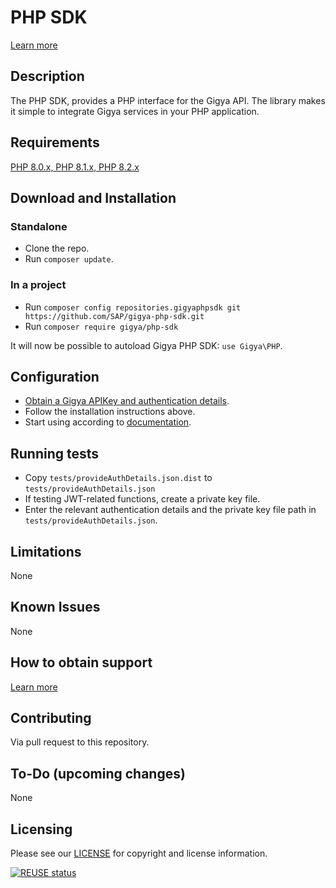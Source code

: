 # PHP SDK  
[Learn more](https://help.sap.com/viewer/8b8d6fffe113457094a17701f63e3d6a/GIGYA/en-US/4168a6ba70b21014bbc5a10ce4041860.html)

## Description
The PHP SDK, provides a PHP interface for the Gigya API. 
The library makes it simple to integrate Gigya services in your PHP application.

## Requirements
[PHP 8.0.x, PHP 8.1.x, PHP 8.2.x](https://www.php.net/downloads)

## Download and Installation
### Standalone
* Clone the repo.
* Run `composer update`.
### In a project
* Run `composer config repositories.gigyaphpsdk git https://github.com/SAP/gigya-php-sdk.git`
* Run `composer require gigya/php-sdk`

It will now be possible to autoload Gigya PHP SDK: `use Gigya\PHP`.

## Configuration
* [Obtain a Gigya APIKey and authentication details](https://developers.gigya.com/display/GD/PHP#PHP-ObtainingGigya'sAPIKeyandSecretkey).
* Follow the installation instructions above.
* Start using according to [documentation](https://developers.gigya.com/display/GD/PHP).


## Running tests
* Copy `tests/provideAuthDetails.json.dist` to `tests/provideAuthDetails.json`
* If testing JWT-related functions, create a private key file.
* Enter the relevant authentication details and the private key file path in `tests/provideAuthDetails.json`.

## Limitations
None

## Known Issues
None

## How to obtain support
[Learn more](https://help.sap.com/viewer/8b8d6fffe113457094a17701f63e3d6a/GIGYA/en-US/4167e8a470b21014bbc5a10ce4041860.html)


## Contributing
Via pull request to this repository.

## To-Do (upcoming changes)
None

## Licensing
Please see our [LICENSE](https://github.com/SAP/gigya-php-sdk/blob/main/LICENSE.txt) for copyright and license information.

[![REUSE status](https://api.reuse.software/badge/github.com/SAP/gigya-php-sdk)](https://api.reuse.software/info/github.com/SAP/gigya-php-sdk)
